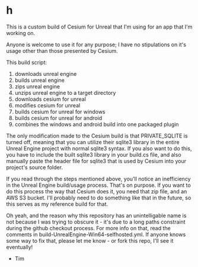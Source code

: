 # h
This is a custom build of Cesium for Unreal that I'm using for an app that I'm working on.

Anyone is welcome to use it for any purpose; I have no stipulations on it's usage other than those presented by Cesium.

This build script:
  1. downloads unreal engine
  2. builds unreal engine
  3. zips unreal engine
  4. unzips unreal engine to a target directory
  5. downloads cesium for unreal
  6. modifies cesium for unreal
  7. builds cesium for unreal for windows
  8. builds cesium for unreal for android
  9. combines the windows and android build into one packaged plugin

The only modification made to the Cesium build is that PRIVATE_SQLITE is turned off, meaning that you can utilize their sqlite3 library in the entire Unreal Engine project with normal sqlite3 syntax.
If you also want to do this, you have to include the built sqlite3 library in your build.cs file, and also manually paste the header file for sqlite3 that is used by Cesium into your project's source folder.

If you read through the steps mentioned above, you'll notice an inefficiency in the Unreal Engine build/usage process. That's on purpose.
If you want to do this process the way that Cesium does it, you need that zip file, and an AWS S3 bucket.
I'll probably need to do something like that in the future, so this serves as my reference build for that.

Oh yeah, and the reason why this repository has an unintelligable name is not because I was trying to obscure it - it's due to a long paths constraint during the github checkout process.
For more info on that, read the comments in build-UnrealEngine-Win64-selfhosted.yml.
If anyone knows some way to fix that, please let me know - or fork this repo, I'll see it eventually!

- Tim
